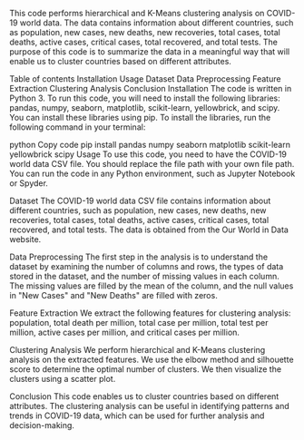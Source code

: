 This code performs hierarchical and K-Means clustering analysis on COVID-19 world data. The data contains information about different countries, such as population, new cases, new deaths, new recoveries, total cases, total deaths, active cases, critical cases, total recovered, and total tests. The purpose of this code is to summarize the data in a meaningful way that will enable us to cluster countries based on different attributes.

Table of contents
Installation
Usage
Dataset
Data Preprocessing
Feature Extraction
Clustering Analysis
Conclusion
Installation
The code is written in Python 3. To run this code, you will need to install the following libraries: pandas, numpy, seaborn, matplotlib, scikit-learn, yellowbrick, and scipy. You can install these libraries using pip. To install the libraries, run the following command in your terminal:

python
Copy code
pip install pandas numpy seaborn matplotlib scikit-learn yellowbrick scipy
Usage
To use this code, you need to have the COVID-19 world data CSV file. You should replace the file path with your own file path. You can run the code in any Python environment, such as Jupyter Notebook or Spyder.

Dataset
The COVID-19 world data CSV file contains information about different countries, such as population, new cases, new deaths, new recoveries, total cases, total deaths, active cases, critical cases, total recovered, and total tests. The data is obtained from the Our World in Data website.

Data Preprocessing
The first step in the analysis is to understand the dataset by examining the number of columns and rows, the types of data stored in the dataset, and the number of missing values in each column. The missing values are filled by the mean of the column, and the null values in "New Cases" and "New Deaths" are filled with zeros.

Feature Extraction
We extract the following features for clustering analysis: population, total death per million, total case per million, total test per million, active cases per million, and critical cases per million.

Clustering Analysis
We perform hierarchical and K-Means clustering analysis on the extracted features. We use the elbow method and silhouette score to determine the optimal number of clusters. We then visualize the clusters using a scatter plot.

Conclusion
This code enables us to cluster countries based on different attributes. The clustering analysis can be useful in identifying patterns and trends in COVID-19 data, which can be used for further analysis and decision-making.
